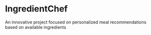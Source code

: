 # IngredientChef
 An innovative project focused on personalized meal recommendations based on available ingredients
